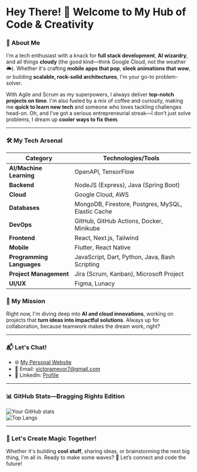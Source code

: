 # Hey There! 👋 Welcome to My Hub of Code & Creativity

### 🌟 About Me
I'm a tech enthusiast with a knack for **full stack development**, **AI wizardry**, and all things **cloudy** (the good kind—think Google Cloud, not the weather 🌥️). Whether it's crafting **mobile apps that pop**, **sleek animations that wow**, or building **scalable, rock-solid architectures**, I'm your go-to problem-solver. 

With Agile and Scrum as my superpowers, I always deliver **top-notch projects on time**. I'm also fueled by a mix of coffee and curiosity, making me **quick to learn new tech** and someone who loves tackling challenges head-on. Oh, and I’ve got a serious entrepreneurial streak—I don’t just solve problems, I dream up **cooler ways to fix them**.

---

### 🛠️ My Tech Arsenal

| **Category**             | **Technologies/Tools**                              |
|---------------------------|----------------------------------------------------|
| **AI/Machine Learning**   | OpenAPI, TensorFlow                                |
| **Backend**               | NodeJS (Express), Java (Spring Boot)              |
| **Cloud**                 | Google Cloud, AWS                                 |
| **Databases**             | MongoDB, Firestore, Postgres, MySQL, Elastic Cache|
| **DevOps**                | GitHub, GitHub Actions, Docker, Minikube          |
| **Frontend**              | React, Next.js, Tailwind                          |
| **Mobile**                | Flutter, React Native                             |
| **Programming Languages** | JavaScript, Dart, Python, Java, Bash Scripting    |
| **Project Management**    | Jira (Scrum, Kanban), Microsoft Project           |
| **UI/UX**                 | Figma, Lunacy                                     |


### 🚀 My Mission
Right now, I'm diving deep into **AI and cloud innovations**, working on projects that **turn ideas into impactful solutions**. Always up for collaboration, because teamwork makes the dream work, right?

---

### 📬 Let's Chat!
- 🌐 [My Personal Website](brumnet.github.io)
- 📧 Email: [victoramevor7@gmail.com](mailto:your-email@example.com)
- 💼 LinkedIn: [Profile](https://www.linkedin.com/in/vicoyce/)

---

### 📊 GitHub Stats—Bragging Rights Edition
![Your GitHub stats](https://github-readme-stats.vercel.app/api?username=brumnet&show_icons=true&theme=tokyonight)  
![Top Langs](https://github-readme-stats.vercel.app/api/top-langs/?username=brumnet&layout=compact&theme=tokyonight)

---

### 🌈 Let's Create Magic Together!
Whether it's building **cool stuff**, sharing ideas, or brainstorming the next big thing, I'm all in. Ready to make some waves? 🌊 Let’s connect and code the future!
